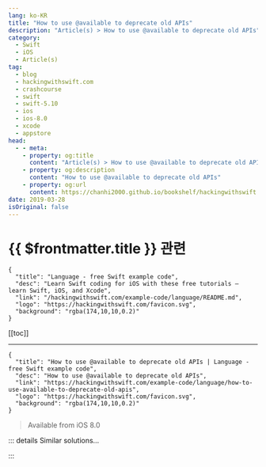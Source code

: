 ```yaml
---
lang: ko-KR
title: "How to use @available to deprecate old APIs"
description: "Article(s) > How to use @available to deprecate old APIs"
category:
  - Swift
  - iOS
  - Article(s)
tag: 
  - blog
  - hackingwithswift.com
  - crashcourse
  - swift
  - swift-5.10
  - ios
  - ios-8.0
  - xcode
  - appstore
head:
  - - meta:
    - property: og:title
      content: "Article(s) > How to use @available to deprecate old APIs"
    - property: og:description
      content: "How to use @available to deprecate old APIs"
    - property: og:url
      content: https://chanhi2000.github.io/bookshelf/hackingwithswift.com/example-code/language/how-to-use-available-to-deprecate-old-apis.html
date: 2019-03-28
isOriginal: false
---
```


# {{ $frontmatter.title }} 관련

```component VPCard
{
  "title": "Language - free Swift example code",
  "desc": "Learn Swift coding for iOS with these free tutorials – learn Swift, iOS, and Xcode",
  "link": "/hackingwithswift.com/example-code/language/README.md",
  "logo": "https://hackingwithswift.com/favicon.svg",
  "background": "rgba(174,10,10,0.2)"
}
```

[[toc]]

---

```component VPCard
{
  "title": "How to use @available to deprecate old APIs | Language - free Swift example code",
  "desc": "How to use @available to deprecate old APIs",
  "link": "https://hackingwithswift.com/example-code/language/how-to-use-available-to-deprecate-old-apis",
  "logo": "https://hackingwithswift.com/favicon.svg",
  "background": "rgba(174,10,10,0.2)"
}
```

> Available from iOS 8.0

<!-- TODO: 작성 -->

<!-- 
<a href="/example-code/language/how-to-use-available-to-check-for-api-availability">Swift availability checking</a> is most commonly used to mark sections of code that should target specific versions of iOS or other platforms. However, it’s also useful when you make Swift APIs for others to use, because you can use it to mark certain calls as deprecated or even obsoleted as needed.

Let’s start with a simple example: if you have a function that used to parse some data, but now you want users to stop calling it. To do that, use `@available` with the `deprecated` flag, passing in the message you want to show:

```swift
@available(*, deprecated, message: "Parse your data by hand instead")
func parseData() { }
```

If you are *renaming* the API – for example the way one usage of `flatMap()` became `compactMap()` in Swift 4.1 – you can pass the new function name to the `renamed` flag like this:

```swift
@available(*, deprecated, renamed: "loadData")
func fetchData() { }
```

This will cause Xcode to generate a fix-it automatically – users can click Fix to have Xcode perform the rename for them.

Deprecated APIs generate warnings but can still be called. If you want to *obsolete* an API – stop it from being called entirely – you should use the `obsoleted` flag instead, specifying the minimum Swift version where it is no longer available:

```swift
@available(swift, obsoleted: 4.1, renamed: "attemptConnection")
func testConnection() { }
```

You can even combine `deprecated` and `obsoleted` together if you want:

```swift
@available(swift, deprecated: 4.0, obsoleted: 5.0, message: "This will be removed in v5.0; please migrate to a different API.")
```

Finally, there’s an `introduced` flag that lets you control when specific API was introduced, like this:

```swift
@available(swift, introduced: 4.2)
func loadUsers() { }
```

Using `@available` in this way lets your APIs behave just like Apple’s own – Xcode will draw red lines through deprecated methods, issue compile warnings and errors, and even automatically generate fix-its as needed.

-->

::: details Similar solutions…

<!--
/example-code/language/how-to-check-whether-a-module-is-available-using-canimport">How to check whether a module is available using canImport() 
/example-code/language/how-to-use-available-to-check-for-api-availability">How to use #available to check for API availability 
/example-code/strings/how-to-display-different-strings-based-on-available-space-using-variantfittingpresentationwidth">How to display different strings based on available space using variantFittingPresentationWidth() 
/quick-start/swiftui/how-to-tell-the-user-that-no-content-is-available">How to tell the user that no content is available 
/quick-start/swiftui/whats-the-difference-between-observedobject-state-and-environmentobject">What’s the difference between @ObservedObject, @State, and @EnvironmentObject?</a>
-->

:::

